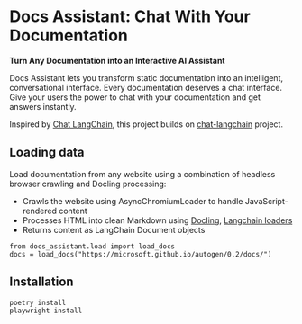 # Docs Assistant: Chat With Your Documentation

**Turn Any Documentation into an Interactive AI Assistant**

Docs Assistant lets you transform static documentation into an intelligent, conversational interface. Every documentation deserves a chat interface. Give your users the power to chat with your documentation and get answers instantly. 

Inspired by [Chat LangChain](https://chat.langchain.com/), this project builds on [chat-langchain](https://github.com/langchain-ai/chat-langchain) project.

## Loading data
Load documentation from any website using a combination of headless browser crawling and Docling processing:
- Crawls the website using AsyncChromiumLoader to handle JavaScript-rendered content
- Processes HTML into clean Markdown using [Docling](https://github.com/docling-project/docling), [Langchain loaders](https://python.langchain.com/docs/integrations/document_loaders/#webpages)
- Returns content as LangChain Document objects

```
from docs_assistant.load import load_docs
docs = load_docs("https://microsoft.github.io/autogen/0.2/docs/")
```


## Installation

```bash
poetry install
playwright install
```

